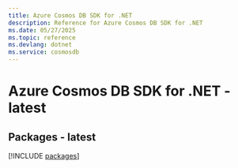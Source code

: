 ```yaml
---
title: Azure Cosmos DB SDK for .NET
description: Reference for Azure Cosmos DB SDK for .NET
ms.date: 05/27/2025
ms.topic: reference
ms.devlang: dotnet
ms.service: cosmosdb
---
```

# Azure Cosmos DB SDK for .NET - latest
## Packages - latest
[!INCLUDE [packages](cosmos-db-index.md)]